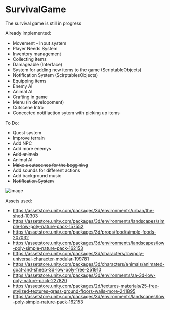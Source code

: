 # SurvivalGame

The survival game is still in progress

Already implemented:
- Movement - Input system
- Player Needs System
- Inventory management
- Collecting items
- Damageable (Interface)
- System for adding new items to the game (ScriptableObjects)
- Notification System (ScirptablesObjects)
- Equipping items
- Enemy AI
- Animal AI
- Crafting in game
- Menu (in developoment)
- Cutscene Intro
- Coneccted notifiaction sytem with picking up items

  
To Do:
  - Quest system
  - Improve terrain
  - Add NPC
  - Add more enemys
  - ~~Add animals~~
  - ~~Animal AI~~
  - ~~Make a cutscenes for the beggining~~
  - Add sounds for different actions
  - Add background music
  - ~~Notification System~~

![image](https://github.com/user-attachments/assets/81d27380-6995-49bb-aeb2-61659c64866f)

Assets used:
- https://assetstore.unity.com/packages/3d/environments/urban/the-shed-10303
- https://assetstore.unity.com/packages/3d/environments/landscapes/simple-low-poly-nature-pack-157552
- https://assetstore.unity.com/packages/3d/props/food/simple-foods-207032
- https://assetstore.unity.com/packages/3d/environments/landscapes/low-poly-simple-nature-pack-162153
- https://assetstore.unity.com/packages/3d/characters/lowpoly-universal-character-modular-199781
- https://assetstore.unity.com/packages/3d/characters/animals/animated-goat-and-sheep-3d-low-poly-free-251910
- https://assetstore.unity.com/packages/3d/environments/aa-3d-low-poly-nature-pack-227820
- https://assetstore.unity.com/packages/2d/textures-materials/25-free-stylized-textures-grass-ground-floors-walls-more-241895
- https://assetstore.unity.com/packages/3d/environments/landscapes/low-poly-simple-nature-pack-162153
